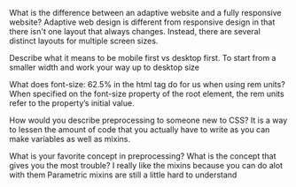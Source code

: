 What is the difference between an adaptive website and a fully responsive website?   Adaptive web design is different from responsive design in that there isn't one layout that always changes. Instead, there are several distinct layouts for multiple screen sizes.


Describe what it means to be mobile first vs desktop first.
To start from a smaller width and work your way up to desktop size

What does font-size: 62.5% in the html tag do for us when using rem units?  When specified on the font-size property of the root element, the rem units refer to the property’s initial value.


How would you describe preprocessing to someone new to CSS?
It is a way to lessen the amount of code that you actually have to write as you can make variables as well as mixins.

What is your favorite concept in preprocessing? What is the concept that gives you the most trouble? 
 I really like the mixins because you can do alot with them
 Parametric mixins are still a little hard to understand